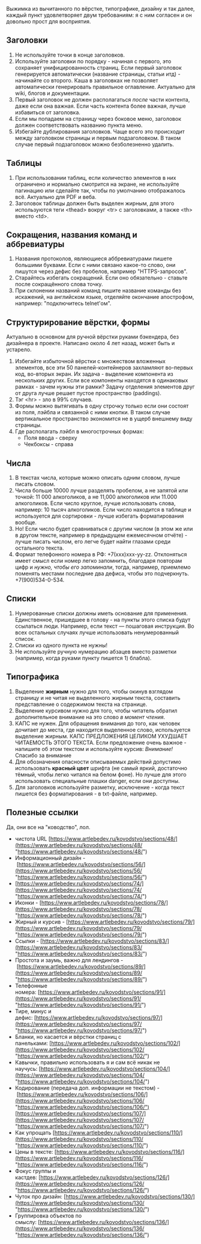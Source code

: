 Выжимка из вычитанного по вёрстке, типографике, дизайну и так далее, каждый пункт удовлетворяет двум требованиям: я с ним согласен и он довольно прост для восприятия.

## Заголовки

1. Не используйте точки в конце заголовков.
2. Используйте заголовки по порядку - начиная с первого, это сохраняет унифицированность страниц. Если первый заголовок генерируется автоматически (название страницы, статьи итд) - начинайте со второго. Каша в заголовках не позволяет автоматически генерировать правильное оглавление. Актуально для wiki, блогов и документации.
3. Первый заголовок не должен располагаться _после_ части контента, даже если она важная. Если часть контента более важная, лучше избавиться от заголовка.
4. Если мы попадаем на страницу через боковое меню, заголовок должен соответствовать названию пункта меню.
5. Избегайте дублирования заголовков. Чаще всего это происходит между заголовком страницы и первым подзаголовком. В таком случае первый подзаголовок можно безболезненно удалить.

## Таблицы

1. При использовании таблиц, если количество элементов в них ограничено и нормально смотрится на экране, не используйте пагинацию или сделайте так, чтобы по умолчанию отображалось всё. Актуально для PDF и веба.
2. Заголовок таблицы должен быть выделен жирным, для этого используются теги \<thead> вокруг \<tr> с заголовками, а также \<th> вместо \<td>.

## Сокращения, названия команд и аббревиатуры

1. Названия протоколов, являющиеся аббревиатурами пишете большими буквами. Если с ними связано какое-то слово, они пишутся через дефис без пробелов, например "HTTPS-запросов".
2. Старайтесь избегать сокращений. Если оно обязательно - ставьте после сокращённого слова точку.
3. При склонении названий команд пишите название команды без искажений, на английском языке, отделяйте окончание апострофом, например: "подключитесь telnet'ом".

## Структурирование вёрстки, формы

Актуально в основном для ручной вёрстки руками бэкендера, без дизайнера в проекте. Написано около 4 лет назад, может быть и устарело.

1. Избегайте избыточной вёрстки с множеством вложенных элементов, все эти 50 панелей-контейнеров захламляют во-первых код, во-вторых экран. Их задача - выделение компонента из нескольких других. Если все компоненты находятся в одинаковых рамках - зачем нужны эти рамки? Задачу отделения элементов друг от друга лучше решает пустое пространство (paddings).
2. Тэг \<hr> - зло в 99% случаев.
3. Формы можно вытягивать в одну строчку только если они состоят из поля, лэйбла и связанной с ними кнопки. В таком случае вертикальное пространство экономится не в ущерб внешнему виду страницы.
4. Где располагать лэйбл в многострочных формах:
    * Поля ввода - сверху
    * Чекбоксы - справа

## Числа

1. В текстах числа, которые можно описать одним словом, лучше писать словом.
2. Числа больше 10000 лучше разделять пробелом, а не запятой или точкой: 11 000 алкоголиков, а не 11,000 алкоголиков или 11.000 алкоголиков. Если число круглое, лучше использовать слова, например: 10 тысяч алкоголиков. Если число находится в таблице и используется для сортировки - лучше избегать форматирования вообще.
3. Но! Если число будет сравниваться с другим числом (в этом же или в другом тексте, например в предыдущем ежемесячном отчёте) - лучше писать числом, его легче будет найти глазами среди остального текста.
4. Формат телефонного номера в РФ: +7(xxx)xxx-yy-zz. Отклоняться имеет смысл если номер легко запомнить, благодаря повторам цифр и _нужно, чтобы его запоминали_, тогда, например, приемлемо поменять местами последние два дефиса, чтобы это подчеркнуть. +7(900)534-0-534.

## Списки

1. Нумерованные списки должны иметь основание для применения. Единственное, пришедшее в голову - на пункты этого списка будут ссылаться люди. Например, если текст — пошаговая инструкция. Во всех остальных случаях лучше использовать ненумерованный список.
2. Списки из одного пункта не нужны!
3. Не используйте ручную нумерацию абзацев вместо разметки (например, когда руками пункту пишется 1) блабла).

## Типографика

1. Выделение **жирным** нужно для того, чтобы окинув взглядом страницу и не читая не выделенного жирным текста, составить представление о содержимом текста на странице.
2. Выделение курсивом нужно для того, чтобы читатель обратил дополнительное внимание на это слово _в момент чтения_.
3. КАПС не нужен. Для обращения внимания до того, как человек дочитает до места, где находится выделенное слово, используется выделение жирным. КАПС ПРЕДЛОЖЕНИЯ ЦЕЛИКОМ УХУДШАЕТ ЧИТАЕМОСТЬ ЭТОГО ТЕКСТА. Если предложение очень важное - напишите об этом текстом и используйте курсив: *Внимание!* Спасибо за внимание
4. Для обозначения опасности описываемых действий допустимо использовать <span>**красный цвет**</span> шрифта (не самый яркий, достаточно тёмный, чтобы легко читался на белом фоне). Но лучше для этого использовать специальные плашки danger, если они доступны.
5. Для заголовков используйте разметку, исключение - когда текст пишется без форматирования - в txt-файле, например.

## Полезные ссылки

Да, они все на "ководство", лол.

* чистота URL [https://www.artlebedev.ru/kovodstvo/sections/48/](https://www.artlebedev.ru/kovodstvo/sections/48/ "https://www.artlebedev.ru/kovodstvo/sections/48/")
* Информационный дизайн - [https://www.artlebedev.ru/kovodstvo/sections/56/](https://www.artlebedev.ru/kovodstvo/sections/56/ "https://www.artlebedev.ru/kovodstvo/sections/56/")
* [https://www.artlebedev.ru/kovodstvo/sections/74/](https://www.artlebedev.ru/kovodstvo/sections/74/ "https://www.artlebedev.ru/kovodstvo/sections/74/")
* Иконки - [https://www.artlebedev.ru/kovodstvo/sections/78/](https://www.artlebedev.ru/kovodstvo/sections/78/ "https://www.artlebedev.ru/kovodstvo/sections/78/")
* Жирный и курсив - [https://www.artlebedev.ru/kovodstvo/sections/79/](https://www.artlebedev.ru/kovodstvo/sections/79/ "https://www.artlebedev.ru/kovodstvo/sections/79/")
* Ссылки - [https://www.artlebedev.ru/kovodstvo/sections/83/](https://www.artlebedev.ru/kovodstvo/sections/83/ "https://www.artlebedev.ru/kovodstvo/sections/83/")
* Простота и заумь, важно для лендингов - [https://www.artlebedev.ru/kovodstvo/sections/89/](https://www.artlebedev.ru/kovodstvo/sections/89/ "https://www.artlebedev.ru/kovodstvo/sections/89/")
* Телефонные номера: [https://www.artlebedev.ru/kovodstvo/sections/91/](https://www.artlebedev.ru/kovodstvo/sections/91/ "https://www.artlebedev.ru/kovodstvo/sections/91/")
* Тире, минус и дефис: [https://www.artlebedev.ru/kovodstvo/sections/97/](https://www.artlebedev.ru/kovodstvo/sections/97/ "https://www.artlebedev.ru/kovodstvo/sections/97/")
* Бланки, но касается и вёрстки страниц с панельками: [https://www.artlebedev.ru/kovodstvo/sections/102/](https://www.artlebedev.ru/kovodstvo/sections/102/ "https://www.artlebedev.ru/kovodstvo/sections/102/")
* Кавычки, правильно использовать я и сам всё никак не научусь: [https://www.artlebedev.ru/kovodstvo/sections/104/](https://www.artlebedev.ru/kovodstvo/sections/104/ "https://www.artlebedev.ru/kovodstvo/sections/104/")
* Кодирование (передача доп. информации не текстом) - [https://www.artlebedev.ru/kovodstvo/sections/106/](https://www.artlebedev.ru/kovodstvo/sections/106/ "https://www.artlebedev.ru/kovodstvo/sections/106/")[https://www.artlebedev.ru/kovodstvo/sections/107/](https://www.artlebedev.ru/kovodstvo/sections/107/ "https://www.artlebedev.ru/kovodstvo/sections/107/")
* Как упрощать [https://www.artlebedev.ru/kovodstvo/sections/110/](https://www.artlebedev.ru/kovodstvo/sections/110/ "https://www.artlebedev.ru/kovodstvo/sections/110/")
* Цены в тексте: [https://www.artlebedev.ru/kovodstvo/sections/116/](https://www.artlebedev.ru/kovodstvo/sections/116/ "https://www.artlebedev.ru/kovodstvo/sections/116/")
* Фокус группы и кастдев: [https://www.artlebedev.ru/kovodstvo/sections/126/](https://www.artlebedev.ru/kovodstvo/sections/126/ "https://www.artlebedev.ru/kovodstvo/sections/126/")
* Чуток про дизайн: [https://www.artlebedev.ru/kovodstvo/sections/130/](https://www.artlebedev.ru/kovodstvo/sections/130/ "https://www.artlebedev.ru/kovodstvo/sections/130/")
* Группировка объектов по смыслу: [https://www.artlebedev.ru/kovodstvo/sections/136/](https://www.artlebedev.ru/kovodstvo/sections/136/ "https://www.artlebedev.ru/kovodstvo/sections/136/")

